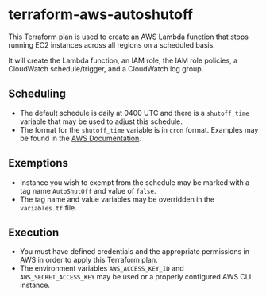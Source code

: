 # terraform-aws-autoshutoff

This Terraform plan is used to create an AWS Lambda function that stops running EC2 instances across all regions on a
scheduled basis.

It will create the Lambda function, an IAM role, the IAM role policies, a CloudWatch schedule/trigger, and a CloudWatch
log group.

## Scheduling

* The default schedule is daily at 0400 UTC and there is a `shutoff_time` variable that may be used to adjust this
  schedule.
* The format for the `shutoff_time` variable is in `cron` format.  Examples may be found in the
  [AWS Documentation](https://docs.aws.amazon.com/lambda/latest/dg/tutorial-scheduled-events-schedule-expressions.html).

## Exemptions

* Instance you wish to exempt from the schedule may be marked with a tag name `AutoShutOff` and value of `false`.
* The tag name and value variables may be overridden in the `variables.tf` file.

## Execution

* You must have defined credentials and the appropriate permissions in AWS in order to apply this Terraform plan.
* The environment variables `AWS_ACCESS_KEY_ID` and `AWS_SECRET_ACCESS_KEY` may be used or a properly configured
  AWS CLI instance.
